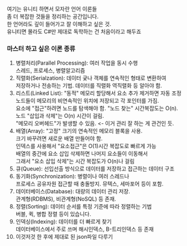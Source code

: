 여기는 유니티 하면서 모자란 언어 이론들  
좀 더 복잡한 것들을 정리하는 공간입니다.  
한 언어라도 깊이 들어가고 잘 이해하고 싶은 것.  
유니티면 몰라도 C#만 제대로 독학하는 건 처음이라고 해두죠  
  
### 마스터 하고 싶은 이론 종류 

1) 병렬처리(Parallel Processing): 여러 작업을 동시 수행  
스레드, 프로세스, 병렬알고리즘  
2) 직렬화(Serialzation): 데이터 궂나 객체를 연속적인 형태로 변환하여  
저장하거나 전송하는 기법. 데이터를 직렬화 역직렬화 등 알아야 함.  
3) 리스트(Linked List): "동적" 메모리 할당해서 요소 추가 제거하면 자동 조정  
노드들이 메모리의 비연속적인 위치에 저장되고 각 포인터를 가짐.  
요소에 "접근"하려면 노드를 탐색해야 함. "노드 찾는" 시간복잡도는 O(n).  
노드 "삽입과 삭제"는 O(n) 시간이 걸림.  
"메모리 오버헤드"가 발생할 수 있음. <- 이거 관리 잘 하는 게 관건인 듯.  
4) 배열(Array): "고정" 크기의 연속적인 메모리 블록을 사용.  
크기 바꾸려면 새로운 배열 만들어야 함.  
인덱스를 사용해서 "요소접근"은 O(1)시간 복잡도로 빠르게 가능  
배열의 중간에 요소 삽입 삭제하면 나머지 요소들이 이동해서  
그래서 "요소 삽입 삭제"는 시간 복잡도가 O(n)나 걸림  
5) 큐(Queue): 선입선출 방식으로 데이터를 저장하고 접근하는 데이터 구조  
6) 동기화(Synchronization): 병렬이나 여러 스레드나  
프로세스 공유자원 접근할 때 충돌방지. 뮤텍스, 세마포어 등이 포함.  
7) 데이터베이스(Database): 대량의 데이터 관리 저장.  
관계형(RDBMS), 비관계형(NoSQL) 등 존재.  
8) 정렬(Sorting): 데이터 순서를 특정 기준에 따라 정렬하는 기법  
버블, 퀵, 병합 정렬 등이 있습니다.  
9) 인덱싱(Indexing): 데이터를 더 빠르게 찾기  
데이터베이스에서 주로 쓰며 해시인덱스, B-트리인덱스 등 존재  
10) 이것저것 한 후에 제대로 된 json파일 다루기  
  


